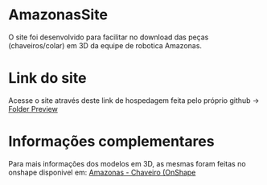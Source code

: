 # AmazonasSite
 O site foi desenvolvido para facilitar no download das peças (chaveiros/colar) em 3D da equipe de robotica Amazonas.
 
# Link do site
Acesse o site através deste link de hospedagem feita pelo próprio github -> [Folder Preview](https://gustavoborges13.github.io/AmazonasSite/Site.html)

# Informações complementares
 Para mais informações dos modelos em 3D, as mesmas foram feitas no onshape disponivel em:
 [Amazonas - Chaveiro (OnShape](https://cad.onshape.com/documents/6f3f6b0c7c8f24eb9ed6bfc7/w/0244a9eca5074c8d70ef5f85/e/a1c84a689a0b47a1e0768857?renderMode=0&uiState=63d1bf2da10fc16ad6cfa429)
